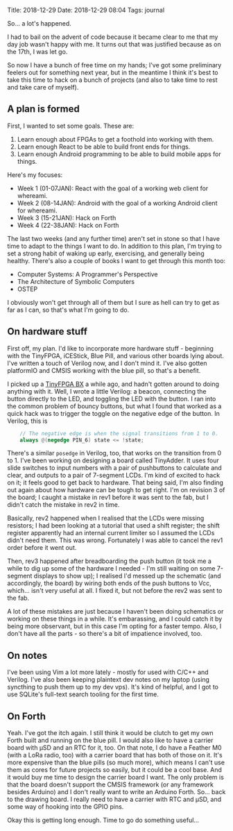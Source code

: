 Title: 2018-12-29
Date: 2018-12-29 08:04
Tags: journal

So... a lot's happened.

I had to bail on the advent of code because it became clear to me that
my day job wasn't happy with me. It turns out that was justified because
as on the 17th, I was let go.

So now I have a bunch of free time on my hands; I've got some preliminary
feelers out for something next year, but in the meantime I think it's
best to take this time to hack on a bunch of projects (and also to take
time to rest and take care of myself).

## A plan is formed

First, I wanted to set some goals. These are:

1. Learn enough about FPGAs to get a foothold into working with them.
2. Learn enough React to be able to build front ends for things.
3. Learn enough Android programming to be able to build mobile apps
   for things.

Here's my focuses:

+ Week 1 (01-07JAN): React with the goal of a working web client for
  whereami.
+ Week 2 (08-14JAN): Android with the goal of a working Android client
  for whereami.
+ Week 3 (15-21JAN): Hack on Forth
+ Week 4 (22-38JAN): Hack on Forth

The last two weeks (and any further time) aren't set in stone so that
I have time to adapt to the things I want to do. In addition to this
plan, I'm trying to set a strong habit of waking up early, exercising,
and generally being healthy. There's also a couple of books I want to
get through this month too:

+ Computer Systems: A Programmer's Perspective
+ The Architecture of Symbolic Computers
+ OSTEP

I obviously won't get through all of them but I sure as hell can try to
get as far as I can, so that's what I'm going to do.

## On hardware stuff

First off, my plan. I'd like to incorporate more hardware stuff -
beginning with the TinyFPGA, iCEStick, Blue Pill, and various other
boards lying about. I've written a touch of Verilog now, and I don't
mind it. I've also gotten platformIO and CMSIS working with the blue pill,
so that's a benefit.

I picked up a [TinyFPGA BX](https://tinyfpga.com/bx/guide.html) a while
ago, and hadn't gotten around to doing anything with it. Well, I wrote
a little Verilog: a beacon, connecting the button directly to the LED,
and toggling the LED with the button. I ran into the common problem of
bouncy buttons, but what I found that worked as a quick hack was to
trigger the toggle on the negative edge of the button. In Verilog, this is


```verilog
	// The negative edge is when the signal transitions from 1 to 0.
	always @(negedge PIN_6) state <= !state;
```

There's a similar `posedge` in Verilog, too, that works on the transition
from 0 to 1. I've been working on designing a board called TinyAdder. It
uses four slide switches to input numbers with a pair of pushbuttons to
calculate and clear, and outputs to a pair of 7-segment LCDs. I'm kind
of excited to hack on it; it feels good to get back to hardware. That
being said, I'm also finding out again about how hardware can be tough
to get right. I'm on revision 3 of the board; I caught a mistake in rev1
before it was sent to the fab, but I didn't catch the mistake in rev2
in time.

Basically, rev2 happened when I realised that the LCDs were missing
resistors; I had been looking at a tutorial that used a shift register;
the shift register apparently had an internal current limiter so I
assumed the LCDs didn't need them. This was wrong. Fortunately I was
able to cancel the rev1 order before it went out.

Then, rev3 happened after breadboarding the push button (it took me a
while to dig up some of the hardware I needed - I'm still waiting on some
7-segment displays to show up); I realised I'd messed up the schematic
(and accordingly, the board) by wiring both ends of the push buttons to
Vcc, which... isn't very useful at all. I fixed it, but not before the
rev2 was sent to the fab.

A lot of these mistakes are just because I haven't been doing schematics
or working on these things in a while. It's embarassing, and I could
catch it by being more observant, but in this case I'm opting for a
faster tempo. Also, I don't have all the parts - so there's a bit of
impatience involved, too.

## On notes

I've been using Vim a lot more lately - mostly for used with C/C++
and Verilog. I've also been keeping plaintext dev notes on my laptop
(using syncthing to push them up to my dev vps). It's kind of helpful,
and I got to use SQLite's full-text search tooling for the first time.

## On Forth

Yeah. I've got the itch again. I still think it would be clutch to get my
own Forth built and running on the blue pill. I would also like to have
a carrier board with μSD and an RTC for it, too. On that note, I do have
a Feather M0 (with a LoRa radio, too) with a carrier board that has both
of those on it. It's more expensive than the blue pills (so much more),
which means I can't use them as cores for future projects so easily,
but it could be a cool base. And it would buy me time to design the
carrier board I want. The only problem is that the board doesn't support
the CMSIS framework (or any framework besides Arduino) and I don't really
want to write an Arduino Forth. So... back to the drawing board. I really
need to have a carrier with RTC and μSD, and some way of hooking into the
GPIO pins.

Okay this is getting long enough. Time to go do something useful...
